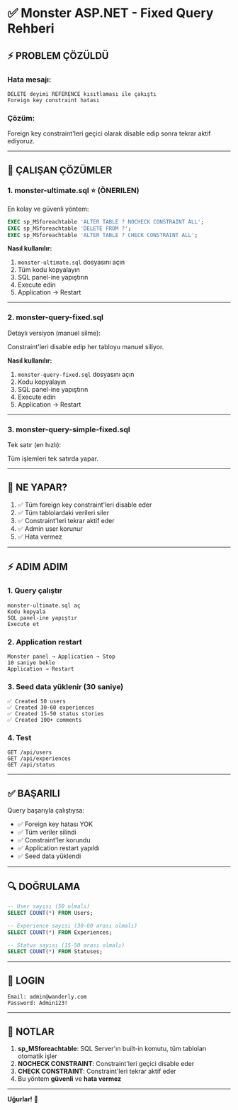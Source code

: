 # ✅ Monster ASP.NET - Fixed Query Rehberi

## ⚡ PROBLEM ÇÖZÜLDÜ

### Hata mesajı:
```
DELETE deyimi REFERENCE kısıtlaması ile çakıştı
Foreign key constraint hatası
```

### Çözüm:
Foreign key constraint'leri geçici olarak disable edip sonra tekrar aktif ediyoruz.

---

## 🚀 ÇALIŞAN ÇÖZÜMLER

### 1. **monster-ultimate.sql** ⭐ (ÖNERILEN)

En kolay ve güvenli yöntem:

```sql
EXEC sp_MSforeachtable 'ALTER TABLE ? NOCHECK CONSTRAINT ALL';
EXEC sp_MSforeachtable 'DELETE FROM ?';
EXEC sp_MSforeachtable 'ALTER TABLE ? CHECK CONSTRAINT ALL';
```

**Nasıl kullanılır:**
1. `monster-ultimate.sql` dosyasını açın
2. Tüm kodu kopyalayın
3. SQL panel-ine yapıştırın
4. Execute edin
5. Application → Restart

---

### 2. **monster-query-fixed.sql**

Detaylı versiyon (manuel silme):

Constraint'leri disable edip her tabloyu manuel siliyor.

**Nasıl kullanılır:**
1. `monster-query-fixed.sql` dosyasını açın
2. Kodu kopyalayın
3. SQL panel-ine yapıştırın
4. Execute edin
5. Application → Restart

---

### 3. **monster-query-simple-fixed.sql**

Tek satır (en hızlı):

Tüm işlemleri tek satırda yapar.

---

## 🎯 NE YAPAR?

1. ✅ Tüm foreign key constraint'leri disable eder
2. ✅ Tüm tablolardaki verileri siler
3. ✅ Constraint'leri tekrar aktif eder
4. ✅ Admin user korunur
5. ✅ Hata vermez

---

## ⚡ ADIM ADIM

### 1. Query çalıştır
```
monster-ultimate.sql aç
Kodu kopyala
SQL panel-ine yapıştır
Execute et
```

### 2. Application restart
```
Monster panel → Application → Stop
10 saniye bekle
Application → Restart
```

### 3. Seed data yüklenir (30 saniye)
```
✅ Created 50 users
✅ Created 30-60 experiences
✅ Created 15-50 status stories
✅ Created 100+ comments
```

### 4. Test
```
GET /api/users
GET /api/experiences
GET /api/status
```

---

## ✅ BAŞARILI

Query başarıyla çalıştıysa:
- ✅ Foreign key hatası YOK
- ✅ Tüm veriler silindi
- ✅ Constraint'ler korundu
- ✅ Application restart yapıldı
- ✅ Seed data yüklendi

---

## 🔍 DOĞRULAMA

```sql
-- User sayısı (50 olmalı)
SELECT COUNT(*) FROM Users;

-- Experience sayısı (30-60 arası olmalı)
SELECT COUNT(*) FROM Experiences;

-- Status sayısı (15-50 arası olmalı)
SELECT COUNT(*) FROM Statuses;
```

---

## 🔐 LOGIN

```
Email: admin@wanderly.com
Password: Admin123!
```

---

## 📝 NOTLAR

1. **sp_MSforeachtable**: SQL Server'ın built-in komutu, tüm tabloları otomatik işler
2. **NOCHECK CONSTRAINT**: Constraint'leri geçici disable eder
3. **CHECK CONSTRAINT**: Constraint'leri tekrar aktif eder
4. Bu yöntem **güvenli** ve **hata vermez**

---

**Uğurlar!** 🎉

